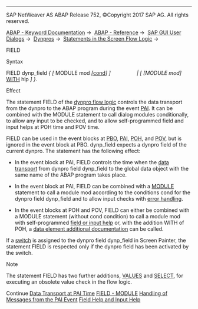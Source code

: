   

* * *

SAP NetWeaver AS ABAP Release 752, ©Copyright 2017 SAP AG. All rights reserved.

[ABAP - Keyword Documentation](javascript:call_link\('abenabap.htm'\)) →  [ABAP - Reference](javascript:call_link\('abenabap_reference.htm'\)) →  [SAP GUI User Dialogs](javascript:call_link\('abenabap_screens.htm'\)) →  [Dynpros](javascript:call_link\('abenabap_dynpros.htm'\)) →  [Statements in the Screen Flow Logic](javascript:call_link\('abenabap_dynpros_dynpro_statements.htm'\)) → 

FIELD

Syntax

FIELD dynp\_field *{* *\[* MODULE mod *\[*[cond](javascript:call_link\('dynpfield_module.htm'\))*\]* *\]*
                 *|* *\[* *\[*MODULE mod*\]* [WITH](javascript:call_link\('abendynp_field_help.htm'\)) hlp *\]* *}*.

Effect

The statement FIELD of the [dynpro flow logic](javascript:call_link\('abendynpro_flow_logic_glosry.htm'\) "Glossary Entry") controls the data transport from the dynpro to the ABAP program during the event [PAI](javascript:call_link\('abenpai_glosry.htm'\) "Glossary Entry"). It can be combined with the MODULE statement to call dialog modules conditionally, to allow any input to be checked, and to allow self-programmed field and input helps at POH time and POV time.

FIELD can be used in the event blocks at [PBO](javascript:call_link\('abenpbo_glosry.htm'\) "Glossary Entry"), [PAI](javascript:call_link\('abenpai_glosry.htm'\) "Glossary Entry"), [POH](javascript:call_link\('abenpoh_glosry.htm'\) "Glossary Entry"), and [POV](javascript:call_link\('abenpov_glosry.htm'\) "Glossary Entry"), but is ignored in the event block at PBO. dynp\_field expects a dynpro field of the current dynpro. The statement has the following effect:

-   In the event block at PAI, FIELD controls the time when the [data transport](javascript:call_link\('abendynp_field_data_transport.htm'\)) from dynpro field dynp\_field to the global data object with the same name of the ABAP program takes place.
    
-   In the event block at PAI, FIELD can be combined with a [MODULE](javascript:call_link\('dynpfield_module.htm'\)) statement to call a module mod according to the conditions cond for the dynpro field dynp\_field and to allow input checks with [error handling](javascript:call_link\('abendynp_field_messages.htm'\)).
    
-   In the event blocks at POH and POV, FIELD can either be combined with a MODULE statement (without cond condition) to call a module mod with self-programmed [field or input help](javascript:call_link\('abendynp_field_help.htm'\)) or, with the addition WITH of POH, a [data element additional documentation](javascript:call_link\('abendynp_field_help.htm'\)) can be called.
    

If a [switch](javascript:call_link\('abenswitch_german_glosry.htm'\) "Glossary Entry") is assigned to the dynpro field dynp\_field in Screen Painter, the statement FIELD is respected only if the dynpro field has been activated by the switch.

Note

The statement FIELD has two further additions, [VALUES](javascript:call_link\('dynpfield_value_select.htm'\)) and [SELECT](javascript:call_link\('dynpfield_value_select.htm'\)), for executing an obsolete value check in the flow logic.

Continue
[Data Transport at PAI Time](javascript:call_link\('abendynp_field_data_transport.htm'\))
[FIELD - MODULE](javascript:call_link\('dynpfield_module.htm'\))
[Handling of Messages from the PAI Event](javascript:call_link\('abendynp_field_messages.htm'\))
[Field Help and Input Help](javascript:call_link\('abendynp_field_help.htm'\))